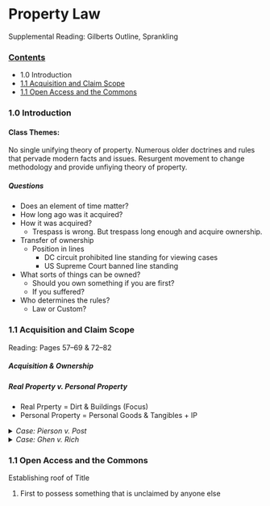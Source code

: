 # Property Law
Supplemental Reading: Gilberts Outline, Sprankling
<!-- TOC -->

### [Contents](#property-law)
  - 1.0 Introduction
  - [1.1 Acquisition and Claim Scope](#11-acquisition-and-claim-scope)
  - [1.1 Open Access and the Commons](#11-open-access-and-the-commons)

<!-- /TOC -->


### 1.0 Introduction

#### Class Themes:
No single unifying theory of property. Numerous older doctrines and rules that pervade modern facts and issues. Resurgent movement to change methodology and provide unfiying theory of property.
##### Questions
- Does an element of time matter?
- How long ago was it acquired?
- How it was acquired?
  - Trespass is wrong. But trespass long enough and acquire ownership.
- Transfer of ownership
  - Position in lines
    - DC circuit prohibited line standing for viewing cases
    - US Supreme Court banned line standing
- What sorts of things can be owned?
  - Should you own something if you are first?
  - If you suffered?
- Who determines the rules?
  - Law or Custom?


### 1.1 Acquisition and Claim Scope
Reading: Pages 57–69 & 72–82​

##### Acquisition & Ownership


##### Real Property v. Personal Property
 - Real Prperty = Dirt & Buildings (Focus)
 - Personal Property = Personal Goods & Tangibles + IP


<details>

<summary><i>Case: Pierson v. Post</i></summary>
<ul>
  <li><b>Overview:</b>Hunter had no rights to a fox merely because he was chasing it, and did not suffer injury or damage when interceptor shot the fox, even though he knew it was being chased by hunter.</li>
<br>
  <li><b>Facts:</b>Post(∆) in possession of dogs and hounds was in pursuit of a fox on a wild, uninhabited, waste land called the beach. Pierson (π) knowing fox was so hunted and pursued, chased after fox and killed it, carrying it off.</li>
<br>
  <li><b>Issue:</b>Whether Post(∆) by pursuit with his hounds in the manner alleged in his declaration, acquired such a right to/property in the fox. Narrow question is what amounts to occupancy of acquiring right to wild animals? What constitutes posession?</li>
<br>
  <li><b>Rule:</b></li>
<br>
  <li><b>Conclusion:</b>Judgement Reversed. A fox is a ferae naturae (wild by nature) and that property of animals is acquired by <b>occupancy only</b> aka posession.</li>
<br>
  <li><b>Notes/Concepts:</b></li>
    <ul>
      <li>Ownership by first posession is true of wild animals</li>

    </ul>

<br>

</details>


<details>
<summary><i>Case: Ghen v. Rich</i></summary>

<ul>
  <li><b>Overview:</b>Court granted libellant fisherman judgment in action for conversion of fin-backwhale because local usage that fisherman who shoots a whale with identifiable bomb-lance, letting it sink, then pays fee to whale's finder, granted title.</li>
<br>
  <li><b>Facts:</b> Fin-backwhales frequent Massachusetts bay where fishermen shoot and kill the whales. Whales then sink to the ocean floor and rise up 1-3 days later. Whales then either float to beach, are picked up or float out to sea. Each fisherman uses their own unique lance to mark the whale. ∆ found such whale and advertised on the spot for the sale of the whale.</li>
<br>
  <li><b>Issue:</b></li>
<br>
  <li><b>Rule:</b> Whale, being a ferae naturae, does not become property until a firm possession has been established by the taker.</li>
<br>
  <li><b>Conclusion:</b> Judgement Reversed. A fox is a ferae naturae (wild by nature) and that property of animals is acquired by ***occupancy only***. Narrow question is what amounts to occupancy of acquiring right to wild animals?</li>
<br>
  <li><b>Notes/Concepts:</b></li>
<br>

</details>


### 1.1 Open Access and the Commons

Establishing roof of Title
1. First to possess something that is unclaimed by anyone else
